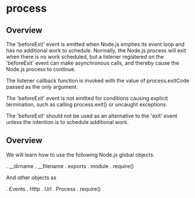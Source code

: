 # process

## Overview

The 'beforeExit' event is emitted when Node.js empties its event loop and has no additional work to schedule. Normally, the Node.js process will exit when there is no work scheduled, but a listener registered on the 'beforeExit' event can make asynchronous calls, and thereby cause the Node.js process to continue.

The listener callback function is invoked with the value of process.exitCode passed as the only argument.

The 'beforeExit' event is not emitted for conditions causing explicit termination, such as calling process.exit() or uncaught exceptions.

The 'beforeExit' should not be used as an alternative to the 'exit' event unless the intention is to schedule additional work.


## Overview

We will learn how to use the following Node.js global objects.

. __dirname
. __filename
. exports
. module
. require()


And other objects as 

. Events
. Http
. Url
. Process
. require()


